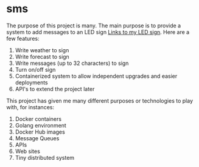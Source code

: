 # sms

The purpose of this project is many.  The main purpose is to provide a system to add messages to an LED sign [Links to my LED sign](https://supermitsuba.github.io/2013/07/14/led-bulletin-board/).  Here are a few features:

1. Write weather to sign
2. Write forecast to sign
3. Write messages (up to 32 characters) to sign
4. Turn on/off sign
5. Containerized system to allow independent upgrades and easier deployments
6. API's to extend the project later

This project has given me many different purposes or technologies to play with, for instances:

1. Docker containers
2. Golang environment
3. Docker Hub images
4. Message Queues
5. APIs
6. Web sites
7. Tiny distributed system